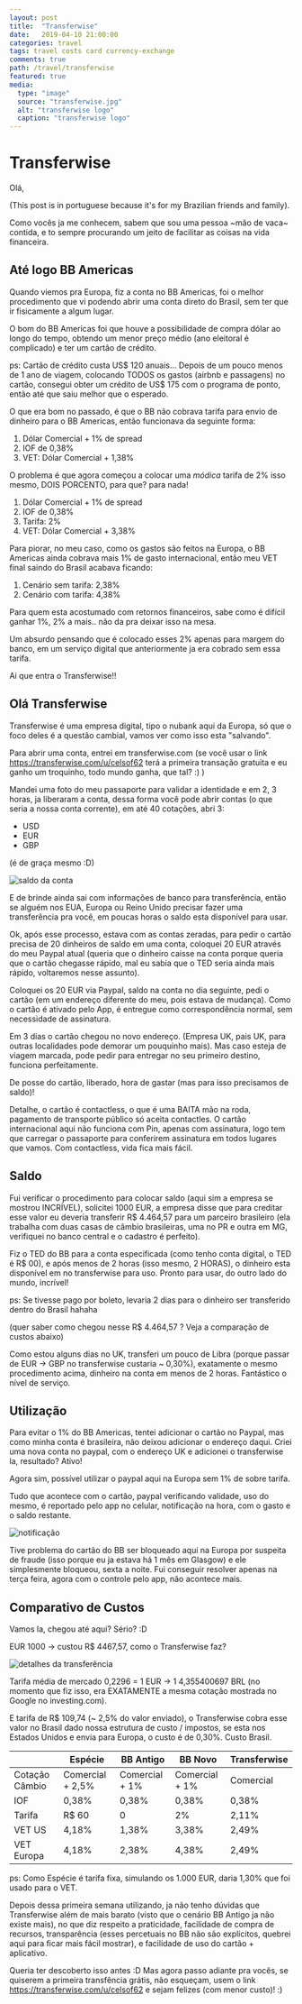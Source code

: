 ```yaml
---
layout: post
title:  "Transferwise"
date:   2019-04-10 21:00:00
categories: travel
tags: travel costs card currency-exchange
comments: true
path: /travel/transferwise
featured: true
media:
  type: "image"
  source: "transferwise.jpg"
  alt: "transferwise logo"
  caption: "transferwise logo"
---
```


# Transferwise

Olá,

(This post is in portuguese because it's for my Brazilian friends and family).

Como vocês ja me conhecem, sabem que sou uma pessoa ~mão de vaca~ contida, e to sempre procurando um jeito de facilitar as coisas na vida financeira.

## Até logo BB Americas

Quando viemos pra Europa, fiz a conta no BB Americas, foi o melhor procedimento que vi podendo abrir uma conta direto do Brasil, sem ter que ir fisicamente a algum lugar.

O bom do BB Americas foi que houve a possibilidade de compra dólar ao longo do tempo, obtendo um menor preço médio (ano eleitoral é complicado) e ter um cartão de crédito.

ps: Cartão de crédito custa US$ 120 anuais... Depois de um pouco menos de 1 ano de viagem, colocando TODOS os gastos (airbnb e passagens) no cartão, consegui obter um crédito de US$ 175 com o programa de ponto, então até que saiu melhor que o esperado.

O que era bom no passado, é que o BB não cobrava tarifa para envio de dinheiro para o BB Americas, então funcionava da seguinte forma:

1. Dólar Comercial + 1% de spread
2. IOF de 0,38%
3. VET: Dólar Comercial + 1,38%

O problema é que agora começou a colocar uma _módica_ tarifa de 2% isso mesmo, DOIS PORCENTO, para que? para nada!

1. Dólar Comercial + 1% de spread
2. IOF de 0,38%
3. Tarifa: 2%
4. VET: Dólar Comercial + 3,38%

Para piorar, no meu caso, como os gastos são feitos na Europa, o BB Americas ainda cobrava mais 1% de gasto internacional, então meu VET final saindo do Brasil acabava ficando:

1. Cenário sem tarifa: 2,38%
2. Cenário com tarifa: 4,38%

Para quem esta acostumado com retornos financeiros, sabe como é difícil ganhar 1%, 2% a mais.. não da pra deixar isso na mesa.

Um absurdo pensando que é colocado esses 2% apenas para margem do banco, em um serviço digital que anteriormente ja era cobrado sem essa tarifa.

Ai que entra o Transferwise!!

## Olá Transferwise

Transferwise é uma empresa digital, tipo o nubank aqui da Europa, só que o foco deles é a questão cambial, vamos ver como isso esta "salvando".

Para abrir uma conta, entrei em transferwise.com (se você usar o link https://transferwise.com/u/celsof62 terá a primeira transação gratuita e eu ganho um troquinho, todo mundo ganha, que tal? :) )

Mandei uma foto do meu passaporte para validar a identidade e em 2, 3 horas, ja liberaram a conta, dessa forma você pode abrir contas (o que seria a nossa conta corrente), em até 40 cotações, abri 3:

- USD
- EUR
- GBP

(é de graça mesmo :D)

![saldo da conta](./images/transferwise/account.jpg)

E de brinde ainda sai com informações de banco para transferência, então se alguém nos EUA, Europa ou Reino Unido precisar fazer uma transferência pra você, em poucas horas o saldo esta disponível para usar.

Ok, após esse processo, estava com as contas zeradas, para pedir o cartão precisa de 20 dinheiros de saldo em uma conta, coloquei 20 EUR através do meu Paypal atual (queria que o dinheiro caisse na conta porque queria que o cartão chegasse rápido, mal eu sabia que o TED seria ainda mais rápido, voltaremos nesse assunto).

Coloquei os 20 EUR via Paypal, saldo na conta no dia seguinte, pedi o cartão (em um endereço diferente do meu, pois estava de mudança). Como o cartão é ativado pelo App, é entregue como correspondência normal, sem necessidade de assinatura.

Em 3 dias o cartão chegou no novo endereço. (Empresa UK, pais UK, para outras localidades pode demorar um pouquinho mais). Mas caso esteja de viagem marcada, pode pedir para entregar no seu primeiro destino, funciona perfeitamente.

De posse do cartão, liberado, hora de gastar (mas para isso precisamos de saldo)!

Detalhe, o cartão é contactless, o que é uma BAITA mão na roda, pagamento de transporte público só aceita contactles. O cartão internacional aqui não funciona com Pin, apenas com assinatura, logo tem que carregar o passaporte para conferirem assinatura em todos lugares que vamos. Com contactless, vida fica mais fácil.

## Saldo

Fui verificar o procedimento para colocar saldo (aqui sim a empresa se mostrou INCRÍVEL), solicitei 1000 EUR, a empresa disse que para creditar esse valor eu deveria transferir R$ 4.464,57 para um parceiro brasileiro (ela trabalha com duas casas de câmbio brasileiras, uma no PR e outra em MG, verifiquei no banco central e o cadastro é perfeito).

Fiz o TED do BB para a conta especificada (como tenho conta digital, o TED é R$ 00), e após menos de 2 horas (isso mesmo, 2 HORAS), o dinheiro esta disponível em no transferwise para uso. Pronto para usar, do outro lado do mundo, incrível!

ps: Se tivesse pago por boleto, levaria 2 dias para o dinheiro ser transferido dentro do Brasil hahaha

(quer saber como chegou nesse R$ 4.464,57 ? Veja a comparação de custos abaixo)

Como estou alguns dias no UK, transferi um pouco de Libra (porque passar de EUR -> GBP no transferwise custaria ~ 0,30%), exatamente o mesmo procedimento acima, dinheiro na conta em menos de 2 horas. Fantástico o nível de serviço.

## Utilização

Para evitar o 1% do BB Americas, tentei adicionar o cartão no Paypal, mas como minha conta é brasileira, não deixou adicionar o endereço daqui. Criei uma nova conta no paypal, com o endereço UK e adicionei o transferwise la, resultado? Ativo!

Agora sim, possível utilizar o paypal aqui na Europa sem 1% de sobre tarifa.

Tudo que acontece com o cartão, paypal verificando validade, uso do mesmo, é reportado pelo app no celular, notificação na hora, com o gasto e o saldo restante.

![notificação](./images/transferwise/notification.jpg)

Tive problema do cartão do BB ser bloqueado aqui na Europa por suspeita de fraude (isso porque eu ja estava há 1 mês em Glasgow) e ele simplesmente bloqueou, sexta a noite. Fui conseguir resolver apenas na terça feira, agora com o controle pelo app, não acontece mais.

## Comparativo de Custos

Vamos la, chegou até aqui? Sério? :D

EUR 1000 -> custou R$ 4467,57, como o Transferwise faz?

![detalhes da transferência](./images/transferwise/transfer_details.jpg)

Tarifa média de mercado 0,2296 = 1 EUR -> 1 4,355400697 BRL (no momento que fiz isso, era EXATAMENTE a mesma cotação mostrada no Google no investing.com).

E tarifa de R$ 109,74 (~ 2,5% do valor enviado), o Transferwise cobra esse valor no Brasil dado nossa estrutura de custo / impostos, se esta nos Estados Unidos e envia para Europa, o custo é de 0,30%. Custo Brasil.

|                | Espécie          | BB Antigo      | BB Novo        | Transferwise |
| -------------- | ---------------- | -------------- | -------------- | ------------ |
| Cotação Câmbio | Comercial + 2,5% | Comercial + 1% | Comercial + 1% | Comercial    |
| IOF            | 0,38%            | 0,38%          | 0,38%          | 0,38%        |
| Tarifa         | R$ 60            | 0              | 2%             | 2,11%        |
| VET US         | 4,18%            | 1,38%          | 3,38%          | 2,49%        |
| VET Europa     | 4,18%            | 2,38%          | 4,38%          | 2,49%        |

ps: Como Espécie é tarifa fixa, simulando os 1.000 EUR, daria 1,30% que foi usado para o VET.

Depois dessa primeira semana utilizando, ja não tenho dúvidas que Transferwise além de mais barato (visto que o cenário BB Antigo ja não existe mais), no que diz respeito a praticidade, facilidade de compra de recursos, transparência (esses percetuais no BB não são explícitos, quebrei aqui para ficar mais fácil mostrar), e facilidade de uso do cartão + aplicativo.

Queria ter descoberto isso antes :D Mas agora passo adiante pra vocês, se quiserem a primeira transfência grátis, não esqueçam, usem o link https://transferwise.com/u/celsof62 e sejam felizes (com menor custo)! :)